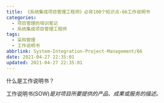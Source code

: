 ```yaml
---
title: 《系统集成项目管理工程师》必背100个知识点-66工作说明书
categories:
  - 项目管理的培训笔记
  - 系统集成项目管理工程师
tags:
  - 采购管理
  - 工作说明书
abbrlink: System-Integration-Project-Management/66
date: 2021-04-27 22:35:01
updated: 2021-04-27 22:35:01
---
```


什么是工作说明书？

工作说明书(SOW)*是对项目所要提供的产品、成果或服务的描述。*
